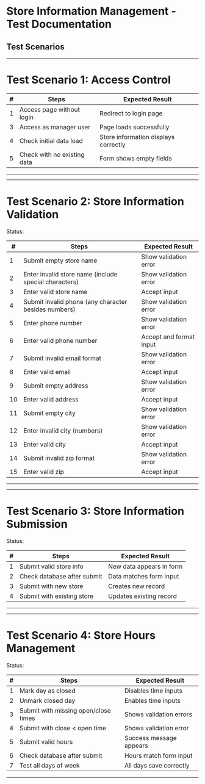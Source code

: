 # Store Information Management - Test Documentation

## Test Scenarios

****************************************
# Test Scenario 1: Access Control
| # | Steps | Expected Result |
| --- | --- | --- |
| 1 | Access page without login | Redirect to login page |
| 3 | Access as manager user | Page loads successfully |
| 4 | Check initial data load | Store information displays correctly |
| 5 | Check with no existing data | Form shows empty fields |

****************************************

****************************************
# Test Scenario 2: Store Information Validation
Status: 

| # | Steps | Expected Result |
| --- | --- | --- |
| 1 | Submit empty store name | Show validation error |
| 2 | Enter invalid store name (include special characters) | Show validation error |
| 3 | Enter valid store name | Accept input |
| 4 | Submit invalid phone (any character besides numbers) | Show validation error |
| 5 | Enter  phone number | Show validation error |
| 6 | Enter valid phone number | Accept and format input |
| 7 | Submit invalid email format | Show validation error |
| 8 | Enter valid email | Accept input |
| 9 | Submit empty address | Show validation error |
| 10 | Enter valid address | Accept input |
| 11 | Submit empty city | Show validation error |
| 12 | Enter invalid city (numbers) | Show validation error |
| 13 | Enter valid city | Accept input |
| 14 | Submit invalid zip format | Show validation error |
| 15 | Enter valid zip | Accept input |

****************************************

****************************************
# Test Scenario 3: Store Information Submission
Status: 

| # | Steps | Expected Result |
| --- | --- | --- |
| 1 | Submit valid store info | New data appears in form |
| 2 | Check database after submit | Data matches form input |
| 3 | Submit with new store  | Creates new record |
| 4 | Submit with existing store | Updates existing record |

****************************************

****************************************
# Test Scenario 4: Store Hours Management
Status: 

| # | Steps | Expected Result |
| --- | --- | --- |
| 1 | Mark day as closed | Disables time inputs |
| 2 | Unmark closed day | Enables time inputs |
| 3 | Submit with missing open/close times | Shows validation errors |
| 4 | Submit with close < open time | Shows validation error |
| 5 | Submit valid hours | Success message appears |
| 6 | Check database after submit | Hours match form input |
| 7 | Test all days of week | All days save correctly |

****************************************

